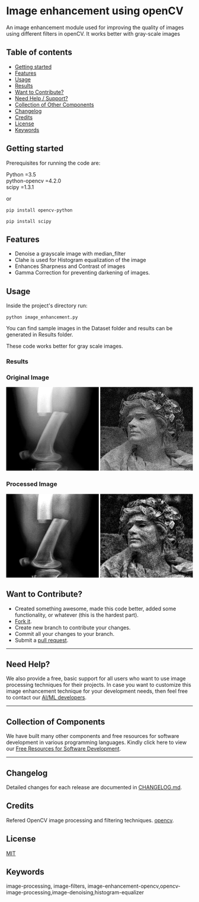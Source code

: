 # Image enhancement using openCV

An image enhancement module used for improving the quality of images using different filters in openCV. 
It works better with gray-scale images

## Table of contents

- [Getting started](#getting-started)
- [Features](#features)
- [Usage](#usage)
- [Results](#results)
- [Want to Contribute?](#want-to-contribute)
- [Need Help / Support?](#need-help)
- [Collection of Other Components](#collection-of-components)
- [Changelog](#changelog)
- [Credits](#credits)
- [License](#license)
- [Keywords](#Keywords)

## Getting started

Prerequisites for running the code are:

Python =3.5<br/>
python-opencv =4.2.0<br/>
scipy =1.3.1<br/>

or

```
pip install opencv-python
```
```
pip install scipy
```

## Features

- Denoise a grayscale image with median_filter
- Clahe is used for Histogram equalization of the image
- Enhances Sharpness and Contrast of images
- Gamma Correction for preventing darkening of images.

## Usage

Inside the project's directory run:

```
python image_enhancement.py
```
You can find sample images in the Dataset folder and results can be generated in Results folder.

These code works better for gray scale images.

### Results
### Original Image
<img src="images/image1.jpg" width = "250" height = "225"/>
<img src="images/image2.jpg" width = "250" height = "225"/>

### Processed Image
<img src="images/result1.jpg" width = "250" height = "225"/>
<img src="images/result2.jpg" width = "250" height = "225"/>

## Want to Contribute?

- Created something awesome, made this code better, added some functionality, or whatever (this is the hardest part).
- [Fork it](http://help.github.com/forking/).
- Create new branch to contribute your changes.
- Commit all your changes to your branch.
- Submit a [pull request](http://help.github.com/pull-requests/).

-----

## Need Help? 

We also provide a free, basic support for all users who want to use image processing techniques for their projects. In case you want to customize this image enhancement technique for your development needs, then feel free to contact our [AI/ML developers](https://www.weblineindia.com/ai-ml-dl-development.html).

-----

## Collection of Components

We have built many other components and free resources for software development in various programming languages. Kindly click here to view our [Free Resources for Software Development](https://www.weblineindia.com/software-development-resources.html).

------

## Changelog

Detailed changes for each release are documented in [CHANGELOG.md](./CHANGELOG.md).

## Credits

Refered OpenCV image processing and filtering techniques.  [opencv](https://docs.opencv.org/3.4/index.html).

## License

[MIT](LICENSE)

[mit]: https://github.com/miguelmota/is-valid-domain/blob/e48e90f3ecd55431bbdba950eea013c2072d2fac/LICENSE

## Keywords

 image-processing, image-filters, image-enhancement-opencv,opencv-image-processing,image-denoising,histogram-equalizer
